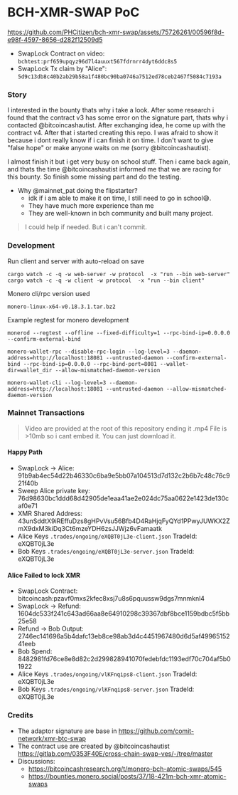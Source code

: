 # BCH-XMR-SWAP PoC



https://github.com/PHCitizen/bch-xmr-swap/assets/75726261/00596f8d-e98f-4597-8656-d282f12509d5



- SwapLock Contract on video: `bchtest:prf659upqyz96d7l4auuxt567fdrnrr4dyt6ddc8s5`
- SwapLock Tx claim by "Alice": `5d9c13db8c40b2ab29b58a1f480bc90ba0746a7512ed78ceb2467f5084c7193a`

### Story
I interested in the bounty thats why i take a look. After some research i found that the contract v3 has some error on the signature part, thats why i contacted @bitcoincashautist. After exchanging idea, he come up with the contract v4. After that i started creating this repo. I was afraid to show it because i dont really know if i can finish it on time. I don't want to give "false hope" or make anyone waits on me (sorry @bitcoincashautist). 

I almost finish it but i get very busy on school stuff. Then i came back again, and thats the time @bitcoincashautist informed me that we are racing for this bounty. So finish some missing part and do the testing.

- Why @mainnet_pat doing the flipstarter?
    - idk if i am able to make it on time, I still need to go in school😅.
    - They have much more experience than me
    - They are well-known in bch community and built many project.
    
> I could help if needed. But i can't commit.


### Development

Run client and server with auto-reload on save
```
cargo watch -c -q -w web-server -w protocol  -x "run --bin web-server"
cargo watch -c -q -w client -w protocol  -x "run --bin client"
```

Monero cli/rpc version used 
```
monero-linux-x64-v0.18.3.1.tar.bz2
```

Example regtest for monero development
```
monerod --regtest --offline --fixed-difficulty=1 --rpc-bind-ip=0.0.0.0 --confirm-external-bind 

monero-wallet-rpc --disable-rpc-login --log-level=3 --daemon-address=http://localhost:18081 --untrusted-daemon --confirm-external-bind --rpc-bind-ip=0.0.0.0 --rpc-bind-port=8081 --wallet-dir=wallet_dir --allow-mismatched-daemon-version

monero-wallet-cli --log-level=3 --daemon-address=http://localhost:18081 --untrusted-daemon --allow-mismatched-daemon-version
```

### Mainnet Transactions

> Video are provided at the root of this repository ending it .mp4
> File is >10mb so i cant embed it. You can just download it.

#### Happy Path
- SwapLock -> Alice: 91b9ab4ec54d22b46330c6ba9e5bb07a104513d7d132c2b6b7c48c76c921f40b
- Sweep Alice private key: 76d98630bc1ddd68d42905de1eaa41ae2e024dc75aa0622e1423de130caf0e71
- XMR Shared Address: 43unSddtX9iREffuDzs8gHPvVsu56Bfb4D4RaHjqFyQYd1PPwyJUWKX2ZmX9dxM3kiDq3Ct6mzeYDH6zsJJWjz6vFamaatk
- Alice Keys `.trades/ongoing/eXQBT0jL3e-client.json` TradeId: eXQBT0jL3e
- Bob Keys `.trades/ongoing/eXQBT0jL3e-server.json` TradeId: eXQBT0jL3e

#### Alice Failed to lock XMR
- SwapLock Contract: bitcoincash:pzavf0mxs2kfec8xsj7u8s6pquussw9dgs7mnmknl4
- SwapLock -> Refund: 1604dc533f241c643ad66aa8e64910298c39367dbf8bce1159bdbc5f5bb25e58
- Refund -> Bob Output: 2746ec141696a5b4dafc13eb8ce98ab3d4c4451967480d6d5af4996515241eeb
- Bob Spend: 8482981fd76ce8e8d82c2d299828941070fedebfdc1193edf70c704af5b01922
- Alice Keys `.trades/ongoing/vlKFnqips8-client.json` TradeId: eXQBT0jL3e
- Bob Keys `.trades/ongoing/vlKFnqips8-server.json` TradeId: eXQBT0jL3e


### Credits 
- The adaptor signature are base in https://github.com/comit-network/xmr-btc-swap
- The contract use are created by @bitcoincashautist https://gitlab.com/0353F40E/cross-chain-swap-ves/-/tree/master
- Discussions:
    - https://bitcoincashresearch.org/t/monero-bch-atomic-swaps/545
    - https://bounties.monero.social/posts/37/18-421m-bch-xmr-atomic-swaps


